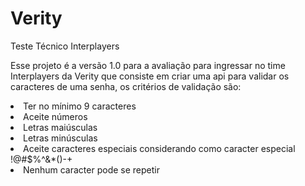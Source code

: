 # Verity
Teste Técnico Interplayers

Esse projeto é a versão 1.0 para a avaliação para ingressar no time Interplayers da Verity que consiste em criar uma api para validar os caracteres de uma senha, os critérios de validação são:
<li>Ter no mínimo 9 caracteres</li>
<li>Aceite números</li>
<li>Letras maiúsculas</li>
<li>Letras minúsculas</li>
<li>Aceite caracteres especiais considerando como caracter especial !@#$%^&*()-+</li>
<li>Nenhum caracter pode se repetir</li>

